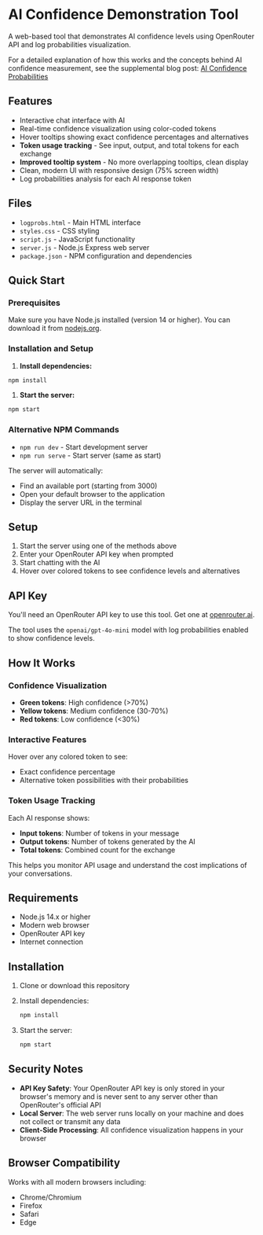 # AI Confidence Demonstration Tool

A web-based tool that demonstrates AI confidence levels using OpenRouter API and log probabilities visualization.

For a detailed explanation of how this works and the concepts behind AI confidence measurement, see the supplemental blog post: [AI Confidence Probabilities](https://www.edwardjensen.net/posts/2025/2025-06/ai-confidence-probabilities)

## Features

- Interactive chat interface with AI
- Real-time confidence visualization using color-coded tokens
- Hover tooltips showing exact confidence percentages and alternatives
- **Token usage tracking** - See input, output, and total tokens for each exchange
- **Improved tooltip system** - No more overlapping tooltips, clean display
- Clean, modern UI with responsive design (75% screen width)
- Log probabilities analysis for each AI response token

## Files

- `logprobs.html` - Main HTML interface
- `styles.css` - CSS styling
- `script.js` - JavaScript functionality
- `server.js` - Node.js Express web server
- `package.json` - NPM configuration and dependencies

## Quick Start

### Prerequisites

Make sure you have Node.js installed (version 14 or higher). You can download it from [nodejs.org](https://nodejs.org/).

### Installation and Setup

1. **Install dependencies:**

```bash
npm install
```

1. **Start the server:**

```bash
npm start
```

### Alternative NPM Commands

- `npm run dev` - Start development server
- `npm run serve` - Start server (same as start)

The server will automatically:

- Find an available port (starting from 3000)
- Open your default browser to the application
- Display the server URL in the terminal

## Setup

1. Start the server using one of the methods above
2. Enter your OpenRouter API key when prompted
3. Start chatting with the AI
4. Hover over colored tokens to see confidence levels and alternatives

## API Key

You'll need an OpenRouter API key to use this tool. Get one at [openrouter.ai](https://openrouter.ai/).

The tool uses the `openai/gpt-4o-mini` model with log probabilities enabled to show confidence levels.

## How It Works

### Confidence Visualization

- **Green tokens**: High confidence (>70%)
- **Yellow tokens**: Medium confidence (30-70%)  
- **Red tokens**: Low confidence (<30%)

### Interactive Features

Hover over any colored token to see:

- Exact confidence percentage
- Alternative token possibilities with their probabilities

### Token Usage Tracking

Each AI response shows:

- **Input tokens**: Number of tokens in your message
- **Output tokens**: Number of tokens generated by the AI
- **Total tokens**: Combined count for the exchange

This helps you monitor API usage and understand the cost implications of your conversations.

## Requirements

- Node.js 14.x or higher
- Modern web browser
- OpenRouter API key
- Internet connection

## Installation

1. Clone or download this repository
1. Install dependencies:

   ```bash
   npm install
   ```

1. Start the server:

   ```bash
   npm start
   ```

## Security Notes

- **API Key Safety**: Your OpenRouter API key is only stored in your browser's memory and is never sent to any server other than OpenRouter's official API
- **Local Server**: The web server runs locally on your machine and does not collect or transmit any data
- **Client-Side Processing**: All confidence visualization happens in your browser

## Browser Compatibility

Works with all modern browsers including:

- Chrome/Chromium
- Firefox
- Safari
- Edge
